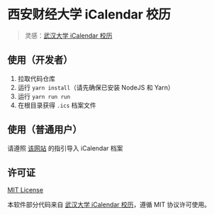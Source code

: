 # 西安财经大学 iCalendar 校历

> 灵感：[武汉大学 iCalendar 校历](https://github.com/ExerciseBook/whu-calendar)

## 使用（开发者）
1. 拉取代码仓库
2. 运行 `yarn install`（请先确保已安装 NodeJS 和 Yarn）
3. 运行 `yarn run run`
4. 在根目录获得 `.ics` 档案文件

## 使用（普通用户）
请遵照 [该网站](https://calendar.xctra.cn) 的指引导入 iCalendar 档案

## 许可证

[MIT License](/LICENSE)

本软件部分代码来自 [武汉大学 iCalendar 校历](https://github.com/ExerciseBook/whu-calendar)，遵循 MIT 协议许可使用。
